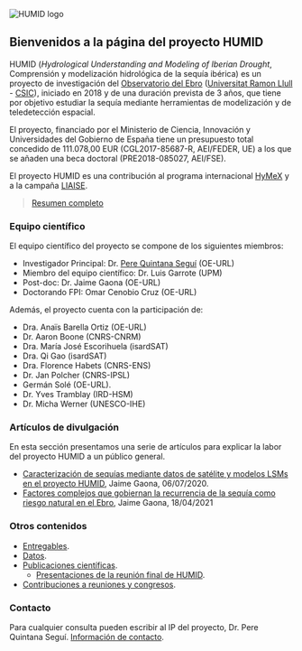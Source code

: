 ![HUMID logo](http://www.obsebre.es/images/logos/humid_logo_5-4.png)

## Bienvenidos a la página del proyecto HUMID

HUMID (*Hydrological Understanding and Modeling of Iberian Drought*, Comprensión y modelización hidrológica de la sequía ibérica) es un proyecto de investigación del [Observatorio del Ebro](http://www.obsebre.es]) ([Universitat Ramon Llull]([http://www.url.edu) - [CSIC]([http://www.url.edu)), iniciado en 2018 y de una duración prevista de 3 años, que tiene por objetivo estudiar la sequía mediante herramientas de modelización y de teledetección espacial. 

El proyecto, financiado por el Ministerio de Ciencia, Innovación y Universidades del Gobierno de España tiene un presupuesto total concedido de 111.078,00 EUR (CGL2017-85687-R, AEI/FEDER, UE) a los que se añaden una beca doctoral (PRE2018-085027, AEI/FSE). 

El proyecto HUMID es una contribución al programa internacional [HyMeX]([http://www.url.edu) y a la campaña [LIAISE](https://www.hymex.org/?page=liaise).

> [Resumen completo](./resumen.html)

### Equipo científico

El equipo científico del proyecto se compone de los siguientes miembros:
- Investigador Principal: Dr. [Pere Quintana Seguí](http://pere.quintanasegui.com) (OE-URL)
- Miembro del equipo científico: Dr. Luis Garrote (UPM)
- Post-doc: Dr. Jaime Gaona (OE-URL)
- Doctorando FPI: Omar Cenobio Cruz (OE-URL)

Además, el proyecto cuenta con la participación de:
- Dra. Anaïs Barella Ortiz (OE-URL)
- Dr. Aaron Boone (CNRS-CNRM)
- Dra. María José Escorihuela (isardSAT)
- Dra. Qi Gao (isardSAT)
- Dra. Florence Habets (CNRS-ENS)
- Dr. Jan Polcher (CNRS-IPSL)
- Germán Solé (OE-URL).
- Dr. Yves Tramblay (IRD-HSM)
- Dr. Micha Werner (UNESCO-IHE)

### Artículos de divulgación

En esta sección presentamos una serie de artículos para explicar la labor del proyecto HUMID a un público general.

* [Caracterización de sequías mediante datos de satélite y modelos LSMs en el proyecto HUMID](./blog\01-satelite-lsm.html), Jaime Gaona, 06/07/2020.
* [Factores complejos que gobiernan la recurrencia de la sequía como riesgo natural en el Ebro](./blog/02-factores-complejos.mkd), Jaime Gaona, 18/04/2021

### Otros contenidos

- [Entregables](./entregables.html).
- [Datos](./datos.html).
- [Publicaciones científicas](./publicaciones.html).
  - [Presentaciones de la reunión final de HUMID](https://www.evernote.com/shard/s2/sh/1b362b28-5d62-f04d-8171-2a3ce96d04e1/27907131465d9c1d505ecf94a81670a5).
- [Contribuciones a reuniones y congresos](contribuciones.html).

### Contacto

Para cualquier consulta pueden escribir al IP del proyecto, Dr. Pere Quintana Seguí. [Información de contacto](http://pere.quintanasegui.com/contact.html]). 
